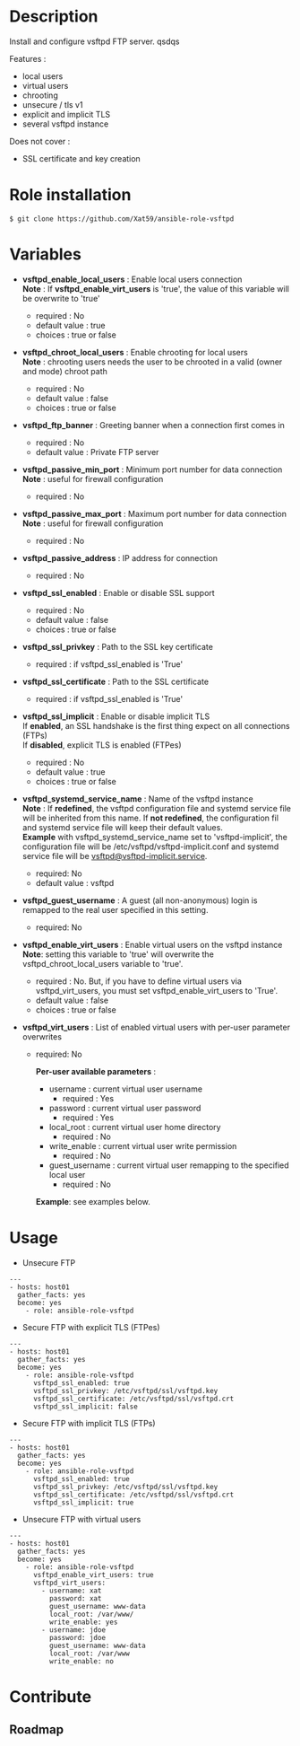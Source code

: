 # Description
Install and configure vsftpd FTP server.
qsdqs

Features :

- local users
- virtual users
- chrooting
- unsecure / tls v1
- explicit and implicit TLS
- several vsftpd instance

Does not cover :

- SSL certificate and key creation


# Role installation

```
$ git clone https://github.com/Xat59/ansible-role-vsftpd
```

# Variables

* **vsftpd_enable_local_users** : Enable local users connection <br /> **Note** : If **vsftpd_enable_virt_users** is 'true', the value of this variable will be overwrite to 'true'
  * required : No 
  * default value : true
  * choices : true or false
  
* **vsftpd_chroot_local_users** : Enable chrooting for local users <br /> **Note** : chrooting users needs the user to be chrooted in a valid (owner and mode) chroot path
  * required : No 
  * default value : false
  * choices : true or false
  
* **vsftpd_ftp_banner** : Greeting banner when a connection first comes in
  * required : No
  * default value : Private FTP server 
  
* **vsftpd_passive_min_port** : Minimum port number for data connection <br /> **Note** : useful for firewall configuration
  * required : No
  
* **vsftpd_passive_max_port** : Maximum port number for data connection <br /> **Note** : useful for firewall configuration
  * required : No
  
* **vsftpd_passive_address** : IP address for connection
  * required : No 
  
* **vsftpd_ssl_enabled** : Enable or disable SSL support
  * required : No
  * default value : false
  * choices : true or false
  
* **vsftpd_ssl_privkey** : Path to the SSL key certificate
  * required : if vsftpd_ssl_enabled is 'True'
  
* **vsftpd_ssl_certificate** : Path to the SSL certificate
  * required : if vsftpd_ssl_enabled is 'True'

* **vsftpd_ssl_implicit** : Enable or disable implicit TLS <br /> If **enabled**, an SSL handshake is the first thing expect on all connections (FTPs) <br /> If **disabled**, explicit TLS is enabled (FTPes)
  * required : No
  * default value : true
  * choices : true or false

* **vsftpd_systemd_service_name** : Name of the vsftpd instance <br /> **Note** : If **redefined**, the vsftpd configuration file and systemd service file will be inherited from this name. If **not redefined**, the configuration fil and systemd service file will keep their default values. <br /> **Example** with vsftpd_systemd_service_name set to 'vsftpd-implicit', the configuration file will be /etc/vsftpd/vsftpd-implicit.conf and systemd service file will be vsftpd@vsftpd-implicit.service.
  * required: No
  * default value : vsftpd

* **vsftpd_guest_username** : A guest (all non-anonymous) login is remapped to the real user specified in this setting.
  * required: No

* **vsftpd_enable_virt_users** : Enable virtual users on the vsftpd instance <br /> **Note**: setting this variable to 'true' will overwrite the vsftpd_chroot_local_users variable to 'true'.
  * required : No. But, if you have to define virtual users via vsftpd_virt_users, you must set vsftpd_enable_virt_users to 'True'.
  * default value : false
  * choices : true or false

* **vsftpd_virt_users** : List of enabled virtual users with per-user parameter overwrites
  * required: No
 
    **Per-user available parameters** : 
      * username : current virtual user username
        * required : Yes
      * password : current virtual user password
        * required : Yes
      * local_root : current virtual user home directory
        * required : No
      * write_enable : current virtual user write permission
        * required : No
      * guest_username : current virtual user remapping to the specified local user
        * required : No

    **Example**: see examples below.


# Usage

- Unsecure FTP

```
---
- hosts: host01
  gather_facts: yes
  become: yes
    - role: ansible-role-vsftpd
```

- Secure FTP with explicit TLS (FTPes)

```
---
- hosts: host01
  gather_facts: yes
  become: yes
    - role: ansible-role-vsftpd
      vsftpd_ssl_enabled: true
      vsftpd_ssl_privkey: /etc/vsftpd/ssl/vsftpd.key
      vsftpd_ssl_certificate: /etc/vsftpd/ssl/vsftpd.crt
      vsftpd_ssl_implicit: false
```

- Secure FTP with implicit TLS (FTPs)

```
---
- hosts: host01
  gather_facts: yes
  become: yes
    - role: ansible-role-vsftpd
      vsftpd_ssl_enabled: true
      vsftpd_ssl_privkey: /etc/vsftpd/ssl/vsftpd.key
      vsftpd_ssl_certificate: /etc/vsftpd/ssl/vsftpd.crt
      vsftpd_ssl_implicit: true
```

- Unsecure FTP with virtual users

```
---
- hosts: host01
  gather_facts: yes
  become: yes
    - role: ansible-role-vsftpd
      vsftpd_enable_virt_users: true
      vsftpd_virt_users:
        - username: xat
          password: xat
          guest_username: www-data
          local_root: /var/www/
          write_enable: yes
        - username: jdoe
          password: jdoe
          guest_username: www-data
          local_root: /var/www
          write_enable: no
```


# Contribute

## Roadmap

